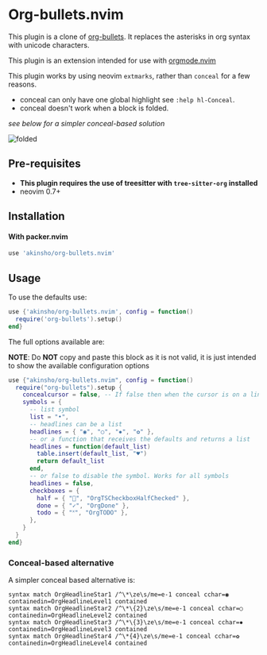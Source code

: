# Org-bullets.nvim

This plugin is a clone of [org-bullets](https://github.com/sabof/org-bullets).
It replaces the asterisks in org syntax with unicode characters.

This plugin is an extension intended for use with [orgmode.nvim](https://github.com/kristijanhusak/orgmode.nvim)

This plugin works by using neovim `extmarks`, rather than `conceal` for a few reasons.

- conceal can only have one global highlight see `:help hl-Conceal`.
- conceal doesn't work when a block is folded.

_see below for a simpler conceal-based solution_

![folded](https://user-images.githubusercontent.com/22454918/125088455-525df300-e0c5-11eb-9b36-47c238b46971.png)

## Pre-requisites

- **This plugin requires the use of treesitter with `tree-sitter-org` installed**
- neovim 0.7+

## Installation

#### With packer.nvim

```lua
use 'akinsho/org-bullets.nvim'
```

## Usage

To use the defaults use:

```lua
use {'akinsho/org-bullets.nvim', config = function()
  require('org-bullets').setup()
end}
```

The full options available are:

**NOTE**: Do **NOT** copy and paste this block as it is not valid, it is just intended to show the available configuration options

```lua
use {"akinsho/org-bullets.nvim", config = function()
  require("org-bullets").setup {
    concealcursor = false, -- If false then when the cursor is on a line underlying characters are visible
    symbols = {
      -- list symbol
      list = "•",
      -- headlines can be a list
      headlines = { "◉", "○", "✸", "✿" },
      -- or a function that receives the defaults and returns a list
      headlines = function(default_list)
        table.insert(default_list, "♥")
        return default_list
      end,
      -- or false to disable the symbol. Works for all symbols
      headlines = false,
      checkboxes = {
        half = { "", "OrgTSCheckboxHalfChecked" },
        done = { "✓", "OrgDone" },
        todo = { "˟", "OrgTODO" },
      },
    }
  }
end}
```

### Conceal-based alternative

A simpler conceal based alternative is:

```vim
syntax match OrgHeadlineStar1 /^\*\ze\s/me=e-1 conceal cchar=◉ containedin=OrgHeadlineLevel1 contained
syntax match OrgHeadlineStar2 /^\*\{2}\ze\s/me=e-1 conceal cchar=○ containedin=OrgHeadlineLevel2 contained
syntax match OrgHeadlineStar3 /^\*\{3}\ze\s/me=e-1 conceal cchar=✸ containedin=OrgHeadlineLevel3 contained
syntax match OrgHeadlineStar4 /^\*{4}\ze\s/me=e-1 conceal cchar=✿ containedin=OrgHeadlineLevel4 contained
```
